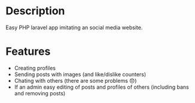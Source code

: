 # Description
Easy PHP laravel app imitating an social media website.

# Features
- Creating profiles
- Sending posts with images (and like/dislike counters)
- Chating with others (there are some problems 😞)
- If an admin easy editing of posts and profiles of others (including bans and removing posts)
